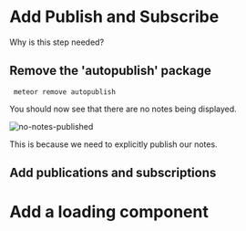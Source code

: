 # Add Publish and Subscribe

Why is this step needed?

## Remove the 'autopublish' package

```  meteor remove autopublish ```

You should now see that there are no notes being displayed.

![no-notes-published](https://cloud.githubusercontent.com/assets/819213/14958482/03118ef2-1059-11e6-855b-8e7d9f5cb9f7.png)

This is because we need to explicitly publish our notes.



## Add publications and subscriptions

# Add a loading component



